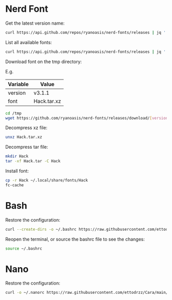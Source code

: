 # Nerd Font

Get the latest version name:

```bash
curl https://api.github.com/repos/ryanoasis/nerd-fonts/releases | jq '.[0].name'
```

List all available fonts:

```bash
curl https://api.github.com/repos/ryanoasis/nerd-fonts/releases | jq '.[0].assets.[].name'
```

Download font on the tmp directory:

E.g.

| Variable  | Value       |
| --------- | ----------- |
| version   | v3.1.1      |
| font      | Hack.tar.xz |

```bash
cd /tmp
wget https://github.com/ryanoasis/nerd-fonts/releases/download/[version]/[font-name]
```

Decompress xz file:

```bash
unxz Hack.tar.xz
```

Decompress tar file:

```bash
mkdir Hack
tar -xf Hack.tar -C Hack
```

Install font:

```bash
cp -r Hack ~/.local/share/fonts/Hack
fc-cache
```

# Bash

Restore the configuration:

```bash
curl --create-dirs -o ~/.bashrc https://raw.githubusercontent.com/ettodrzz/Cara/main/arch/bashrc -o ~/.scripts/bash_prompt.sh https://raw.githubusercontent.com/ettodrzz/Cara/main/arch/scripts/bash_prompt.sh
```

Reopen the terminal, or source the bashrc file to see the changes:

```bash
source ~/.bashrc
```

# Nano

Restore the configuration:

```bash
curl -o ~/.nanorc https://raw.githubusercontent.com/ettodrzz/Cara/main/arch/nanorc
```
